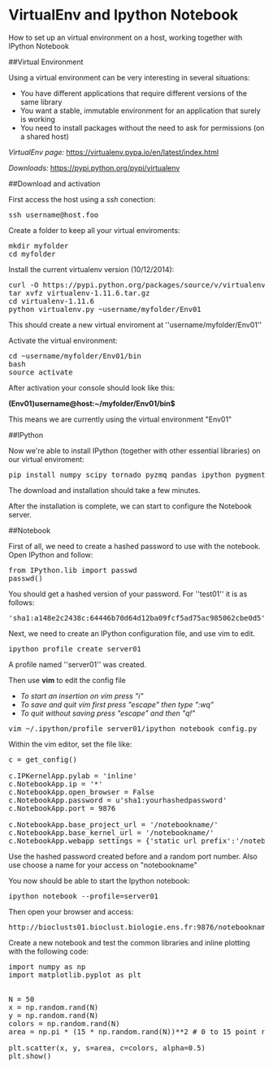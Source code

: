 VirtualEnv and Ipython Notebook
===============================

How to set up an virtual environment  on a host, working together with IPython Notebook

##Virtual Environment

Using a virtual environment can be very interesting in several situations:

* You have different applications that require different versions of the same library
* You want a stable, immutable environment for an application that surely is working
* You need to install packages without the need to ask for permissions (on a shared host)


*VirtualEnv page:*
https://virtualenv.pypa.io/en/latest/index.html


*Downloads:*
https://pypi.python.org/pypi/virtualenv


##Download and activation

First access the host using a *ssh* conection:

<pre>
ssh username@host.foo
</pre>

Create a folder to keep all your virtual enviroments:

<pre>
mkdir myfolder
cd myfolder
</pre>

Install the current virtualenv version (10/12/2014):

<pre>
curl -O https://pypi.python.org/packages/source/v/virtualenv/virtualenv-1.11.6.tar.gz
tar xvfz virtualenv-1.11.6.tar.gz
cd virtualenv-1.11.6
python virtualenv.py ~username/myfolder/Env01
</pre>

This should create a new virtual enviroment at ''username/myfolder/Env01''

Activate the virtual environment:

<pre>
cd ~username/myfolder/Env01/bin
bash
source activate
</pre>

After activation your console should look like this:

**(Env01)username@host:~/myfolder/Env01/bin$**

This means we are currently using the virtual environment "Env01"

##IPython

Now we're able to install IPython (together with other essential libraries) on our virtual enviroment:

<pre>
pip install numpy scipy tornado pyzmq pandas ipython pygments matplotlib jinja2
</pre>

The download and installation should take a few minutes.

After the installation is complete, we can start to configure the Notebook server.

##Notebook

First of all, we need to create a hashed password to use with the notebook. Open IPython and follow:

<pre>
from IPython.lib import passwd
passwd()
</pre>

You should get a hashed version of your password. For ''test01'' it is as follows:

<pre>
'sha1:a148e2c2438c:64446b70d64d12ba09fcf5ad75ac985062cbe0d5'
</pre>


Next, we need to create an IPython configuration file, and use vim to edit. 

<pre>
ipython profile create server01
</pre>

A profile named ''server01'' was created.

Then use **vim** to edit the config file

* *To start an insertion on vim press "i"*
* *To save and quit vim first press "escape" then type ":wq"*
* *To quit without saving press "escape" and then "q!"*

<pre>
vim ~/.ipython/profile_server01/ipython_notebook_config.py
</pre>

Within the vim editor, set the file like:

<pre>
c = get_config()

c.IPKernelApp.pylab = 'inline'
c.NotebookApp.ip = '*'
c.NotebookApp.open_browser = False
c.NotebookApp.password = u'sha1:yourhashedpassword'
c.NotebookApp.port = 9876

c.NotebookApp.base_project_url = '/notebookname/'
c.NotebookApp.base_kernel_url = '/notebookname/'
c.NotebookApp.webapp_settings = {'static_url_prefix':'/notebookname/static/'}
</pre>

Use the hashed password created before and a random port number. Also use choose a name for your access on "notebookname"



You now should be able to start the Ipython notebook:

<pre>
ipython notebook --profile=server01
</pre>

Then open your browser and access:

<pre>
http://bioclusts01.bioclust.biologie.ens.fr:9876/notebookname/
</pre>


Create a new notebook and test the common libraries and inline plotting with the following code:

<pre>
import numpy as np
import matplotlib.pyplot as plt


N = 50
x = np.random.rand(N)
y = np.random.rand(N)
colors = np.random.rand(N)
area = np.pi * (15 * np.random.rand(N))**2 # 0 to 15 point radiuses

plt.scatter(x, y, s=area, c=colors, alpha=0.5)
plt.show()
</pre>
